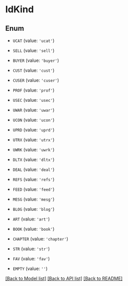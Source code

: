 # IdKind


## Enum

* `UCAT` (value: `'ucat'`)

* `SELL` (value: `'sell'`)

* `BUYER` (value: `'buyer'`)

* `CUST` (value: `'cust'`)

* `CUSER` (value: `'cuser'`)

* `PROF` (value: `'prof'`)

* `USEC` (value: `'usec'`)

* `UWAR` (value: `'uwar'`)

* `UCON` (value: `'ucon'`)

* `UPRD` (value: `'uprd'`)

* `UTRX` (value: `'utrx'`)

* `UWRK` (value: `'uwrk'`)

* `DLTX` (value: `'dltx'`)

* `DEAL` (value: `'deal'`)

* `REFS` (value: `'refs'`)

* `FEED` (value: `'feed'`)

* `MESG` (value: `'mesg'`)

* `BLOG` (value: `'blog'`)

* `ART` (value: `'art'`)

* `BOOK` (value: `'book'`)

* `CHAPTER` (value: `'chapter'`)

* `STR` (value: `'str'`)

* `FAV` (value: `'fav'`)

* `EMPTY` (value: `''`)

[[Back to Model list]](../README.md#documentation-for-models) [[Back to API list]](../README.md#documentation-for-api-endpoints) [[Back to README]](../README.md)


